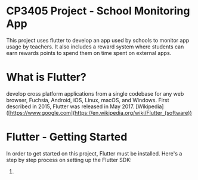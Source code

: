 # CP3405 Project - School Monitoring App

This project uses flutter to develop an app used by schools to monitor app usage by teachers. It also includes a reward system where students can earn rewards
points to spend them on time spent on external apps.

# What is Flutter?
develop cross platform applications from a single codebase for any web browser, Fuchsia, Android, iOS, Linux, macOS, and Windows. First described in 2015, Flutter was released in May 2017. [Wikipedia]([https://www.google.com](https://en.wikipedia.org/wiki/Flutter_(software))

# Flutter - Getting Started
In order to get started on this project, Flutter must be installed. Here's a step by step process on setting up the Flutter SDK:

1. 
